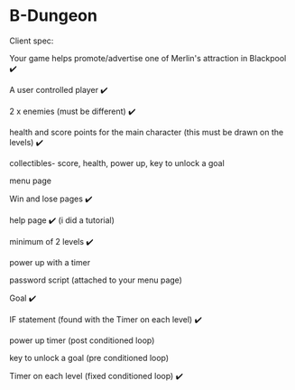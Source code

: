 # B-Dungeon

Client spec:

Your game helps promote/advertise one of Merlin's attraction in Blackpool ✔️

A user controlled player ✔️

2 x enemies (must be different) ✔️

health and score points for the main character (this must be drawn on the levels) ✔️

collectibles- score, health, power up, key to unlock a goal

menu page 

Win and lose pages ✔️

help page ✔️ (i did a tutorial)

minimum of 2 levels ✔️

power up with a timer

password script (attached to your menu page) 

Goal ✔️

IF statement (found with the Timer on each level) ✔️

power up timer (post conditioned loop)

key to unlock a goal (pre conditioned loop) 

Timer on each level (fixed conditioned loop) ✔️ 
